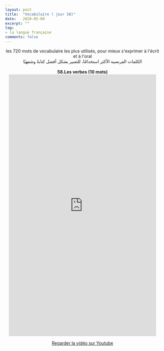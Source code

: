 ```yaml
---
layout: post
title:  "Vocabulaire ( jour 58)"
date:   2020-05-09
excerpt: ""
tag:
- la langue française
comments: false
---
```

 <center>     les 720 mots de vocabulaire les plus utilisés, pour mieux s'exprimer à l'écrit et à l'oral <br> الكلمات الفرنسية الأكثر استخدامًا، للتعبير بشكل أفضل كتابةً وشفهيًا <br><br>     <strong> 58.Les verbes (10 mots)</strong>     <br> <iframe width="480" height="853" src="https://www.youtube.com/embed/xvlOMHcvenY" title="youtube video player" frameborder="0" allow="accelerometer, autoplay, clipboard-write, encrypted-media, gyroscope, picture-in-picture, web-share" allowfullscreen></iframe>     <br> <p markdown="0"><a href="https://youtube.com/shorts/xvlOMHcvenY" class="btn btn-danger" target="_blank">Regarder la vidéo sur Youtube</a></p> </center>

